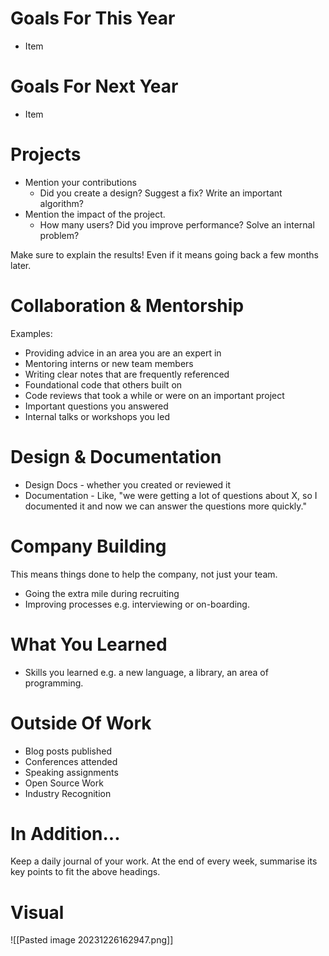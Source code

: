 # Goals For This Year
- Item

# Goals For Next Year
- Item

# Projects
- Mention your contributions
	- Did you create a design? Suggest a fix? Write an important algorithm?
- Mention the impact of the project.
	- How many users? Did you improve performance? Solve an internal problem?

Make sure to explain the results! Even if it means going back a few months later.

# Collaboration & Mentorship
Examples:
- Providing advice in an area you are an expert in
- Mentoring interns or new team members
- Writing clear notes that are frequently referenced
- Foundational code that others built on
- Code reviews that took a while or were on an important project
- Important questions you answered
- Internal talks or workshops you led

# Design & Documentation
- Design Docs - whether you created or reviewed it
- Documentation - Like, "we were getting a lot of questions about X, so I documented it and now we can answer the questions more quickly."

# Company Building
This means things done to help the company, not just your team.
- Going the extra mile during recruiting
- Improving processes e.g. interviewing or on-boarding.

# What You Learned
- Skills you learned e.g. a new language, a library, an area of programming.

# Outside Of Work
- Blog posts published
- Conferences attended
- Speaking assignments
- Open Source Work
- Industry Recognition


# In Addition...
Keep a daily journal of your work. At the end of every week, summarise its key points to fit the above headings. 


# Visual
![[Pasted image 20231226162947.png]]
